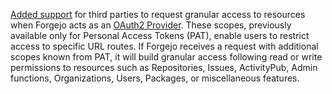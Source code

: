 [Added support](https://codeberg.org/forgejo/forgejo/pulls/4449) for third parties to request granular access to resources when Forgejo acts as an [OAuth2 Provider](https://forgejo.org/docs/latest/user/oauth2-provider/). These scopes, previously available only for Personal Access Tokens (PAT), enable users to restrict access to specific URL routes. If Forgejo receives a request with additional scopes known from PAT, it will build granular access following read or write permissions to resources such as Repositories, Issues, ActivityPub, Admin functions, Organizations, Users, Packages, or miscellaneous features.
